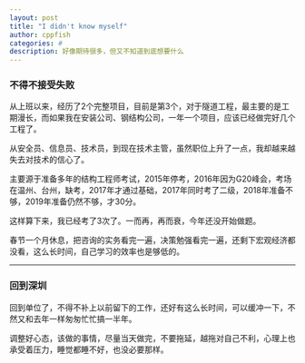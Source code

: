 ```yaml
---
layout: post
title: "I didn't know myself"
author: cppfish
categories: #
description: 好像期待很多，但又不知道到底想要什么
---
```


### 不得不接受失败

从上班以来，经历了2个完整项目，目前是第3个，对于隧道工程，最主要的是工期漫长，而如果我在安装公司、钢结构公司，一年一个项目，应该已经做完好几个工程了。

从安全员、信息员、技术员，到现在技术主管，虽然职位上升了一点，我却越来越失去对技术的信心了。

主要源于准备多年的结构工程师考试，2015年停考，2016年因为G20峰会，考场在温州、台州，缺考，2017年才通过基础，2017年同时考了二级，2018年准备不够，2019年准备仍然不够，才30分。

这样算下来，我已经考了3次了。一而再，再而衰，今年还没开始做题。

春节一个月休息，把咨询的实务看完一遍，决策勉强看完一遍，还剩下宏观经济都没看，这么长时间，自己学习的效率也是够低的。

------

### 回到深圳

回到单位了，不得不补上以前留下的工作，还好有这么长时间，可以缓冲一下，不然又和去年一样匆匆忙忙搞一半年。

调整好心态，该做的事情，尽量当天做完，不要拖延，越拖对自己不利，心理上也承受着压力，睡觉都睡不好，也没必要那样。



